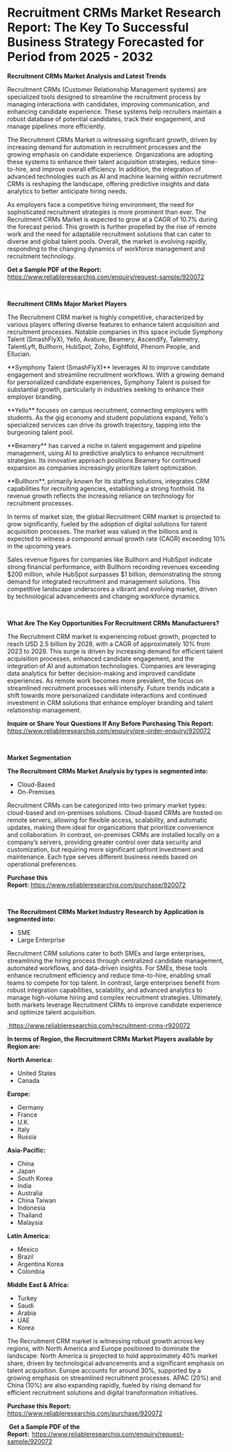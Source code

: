 <p><h1>Recruitment CRMs Market Research Report: The Key To Successful Business Strategy Forecasted for Period from 2025 - 2032</h1></p><p><strong>Recruitment CRMs Market Analysis and Latest Trends</strong></p>
<p><p>Recruitment CRMs (Customer Relationship Management systems) are specialized tools designed to streamline the recruitment process by managing interactions with candidates, improving communication, and enhancing candidate experience. These systems help recruiters maintain a robust database of potential candidates, track their engagement, and manage pipelines more efficiently.</p><p>The Recruitment CRMs Market is witnessing significant growth, driven by increasing demand for automation in recruitment processes and the growing emphasis on candidate experience. Organizations are adopting these systems to enhance their talent acquisition strategies, reduce time-to-hire, and improve overall efficiency. In addition, the integration of advanced technologies such as AI and machine learning within recruitment CRMs is reshaping the landscape, offering predictive insights and data analytics to better anticipate hiring needs.</p><p>As employers face a competitive hiring environment, the need for sophisticated recruitment strategies is more prominent than ever. The Recruitment CRMs Market is expected to grow at a CAGR of 10.7% during the forecast period. This growth is further propelled by the rise of remote work and the need for adaptable recruitment solutions that can cater to diverse and global talent pools. Overall, the market is evolving rapidly, responding to the changing dynamics of workforce management and recruitment technology.</p></p>
<p><strong>Get a Sample PDF of the Report:&nbsp;</strong> <a href="https://www.reliableresearchiq.com/enquiry/request-sample/920072?utm_campaign=3166&utm_medium=2&utm_source=Github&utm_content=ia&utm_term=17042025&utm_id=recruitment-crms">https://www.reliableresearchiq.com/enquiry/request-sample/920072</a></p>
<p>&nbsp;</p>
<p><strong>Recruitment CRMs Major Market Players</strong></p>
<p><p>The Recruitment CRM market is highly competitive, characterized by various players offering diverse features to enhance talent acquisition and recruitment processes. Notable companies in this space include Symphony Talent (SmashFlyX), Yello, Avature, Beamery, Ascendify, Talemetry, TalentLyft, Bullhorn, HubSpot, Zoho, Eightfold, Phenom People, and Ellucian.</p><p>**Symphony Talent (SmashFlyX)** leverages AI to improve candidate engagement and streamline recruitment workflows. With a growing demand for personalized candidate experiences, Symphony Talent is poised for substantial growth, particularly in industries seeking to enhance their employer branding.</p><p>**Yello** focuses on campus recruitment, connecting employers with students. As the gig economy and student populations expand, Yello's specialized services can drive its growth trajectory, tapping into the burgeoning talent pool.</p><p>**Beamery** has carved a niche in talent engagement and pipeline management, using AI to predictive analytics to enhance recruitment strategies. Its innovative approach positions Beamery for continued expansion as companies increasingly prioritize talent optimization.</p><p>**Bullhorn**, primarily known for its staffing solutions, integrates CRM capabilities for recruiting agencies, establishing a strong foothold. Its revenue growth reflects the increasing reliance on technology for recruitment processes.</p><p>In terms of market size, the global Recruitment CRM market is projected to grow significantly, fueled by the adoption of digital solutions for talent acquisition processes. The market was valued in the billions and is expected to witness a compound annual growth rate (CAGR) exceeding 10% in the upcoming years.</p><p>Sales revenue figures for companies like Bullhorn and HubSpot indicate strong financial performance, with Bullhorn recording revenues exceeding $200 million, while HubSpot surpasses $1 billion, demonstrating the strong demand for integrated recruitment and management solutions. This competitive landscape underscores a vibrant and evolving market, driven by technological advancements and changing workforce dynamics.</p></p>
<p>&nbsp;</p>
<p><strong>What Are The Key Opportunities For Recruitment CRMs Manufacturers?</strong></p>
<p><p>The Recruitment CRM market is experiencing robust growth, projected to reach USD 2.5 billion by 2028, with a CAGR of approximately 10% from 2023 to 2028. This surge is driven by increasing demand for efficient talent acquisition processes, enhanced candidate engagement, and the integration of AI and automation technologies. Companies are leveraging data analytics for better decision-making and improved candidate experiences. As remote work becomes more prevalent, the focus on streamlined recruitment processes will intensify. Future trends indicate a shift towards more personalized candidate interactions and continued investment in CRM solutions that enhance employer branding and talent relationship management.</p></p>
<p><strong>Inquire or Share Your Questions If Any Before Purchasing This Report:</strong> <a href="https://www.reliableresearchiq.com/enquiry/pre-order-enquiry/920072?utm_campaign=3166&utm_medium=2&utm_source=Github&utm_content=ia&utm_term=17042025&utm_id=recruitment-crms">https://www.reliableresearchiq.com/enquiry/pre-order-enquiry/920072</a></p>
<p>&nbsp;</p>
<p><strong>Market Segmentation</strong></p>
<p><strong>The Recruitment CRMs Market Analysis by types is segmented into:</strong></p>
<p><ul><li>Cloud-Based</li><li>On-Premises</li></ul></p>
<p><p>Recruitment CRMs can be categorized into two primary market types: cloud-based and on-premises solutions. Cloud-based CRMs are hosted on remote servers, allowing for flexible access, scalability, and automatic updates, making them ideal for organizations that prioritize convenience and collaboration. In contrast, on-premises CRMs are installed locally on a company’s servers, providing greater control over data security and customization, but requiring more significant upfront investment and maintenance. Each type serves different business needs based on operational preferences.</p></p>
<p><strong>Purchase this Report:&nbsp;</strong><a href="https://www.reliableresearchiq.com/purchase/920072?utm_campaign=3166&utm_medium=2&utm_source=Github&utm_content=ia&utm_term=17042025&utm_id=recruitment-crms">https://www.reliableresearchiq.com/purchase/920072</a></p>
<p>&nbsp;</p>
<p><strong>The Recruitment CRMs Market Industry Research by Application is segmented into:</strong></p>
<p><ul><li>SME</li><li>Large Enterprise</li></ul></p>
<p><p>Recruitment CRM solutions cater to both SMEs and large enterprises, streamlining the hiring process through centralized candidate management, automated workflows, and data-driven insights. For SMEs, these tools enhance recruitment efficiency and reduce time-to-hire, enabling small teams to compete for top talent. In contrast, large enterprises benefit from robust integration capabilities, scalability, and advanced analytics to manage high-volume hiring and complex recruitment strategies. Ultimately, both markets leverage Recruitment CRMs to improve candidate experience and optimize talent acquisition.</p></p>
<p><a href="https://www.reliableresearchiq.com/recruitment-crms-r920072?utm_campaign=3166&utm_medium=2&utm_source=Github&utm_content=ia&utm_term=17042025&utm_id=recruitment-crms">&nbsp;https://www.reliableresearchiq.com/recruitment-crms-r920072</a></p>
<p><strong>In terms of Region, the Recruitment CRMs Market Players available by Region are:</strong></p>
<p>
    <p> <strong> North America: </strong>
        <ul>
            <li>United States</li>
            <li>Canada</li>
        </ul>
        </p> 
    <p> <strong> Europe: </strong>
        <ul>
            <li>Germany</li>
            <li>France</li>
            <li>U.K.</li>
            <li>Italy</li>
            <li>Russia</li>
        </ul>
        </p> 
    <p> <strong> Asia-Pacific: </strong>
        <ul>
            <li>China</li>
            <li>Japan</li>
            <li>South Korea</li>
            <li>India</li>
            <li>Australia</li>
            <li>China Taiwan</li>
            <li>Indonesia</li>
            <li>Thailand</li>
            <li>Malaysia</li>
        </ul>
        </p> 
    <p> <strong> Latin America: </strong>
        <ul>
            <li>Mexico</li>
            <li>Brazil</li>
            <li>Argentina Korea</li>
            <li>Colombia</li>
        </ul>
        </p> 
    <p> <strong> Middle East & Africa: </strong>
        <ul>
            <li>Turkey</li>
            <li>Saudi</li>
            <li>Arabia</li>
            <li>UAE</li>
            <li>Korea</li>
        </ul>
    </p>
    </p>
<p><p>The Recruitment CRM market is witnessing robust growth across key regions, with North America and Europe positioned to dominate the landscape. North America is projected to hold approximately 40% market share, driven by technological advancements and a significant emphasis on talent acquisition. Europe accounts for around 30%, supported by a growing emphasis on streamlined recruitment processes. APAC (20%) and China (10%) are also expanding rapidly, fueled by rising demand for efficient recruitment solutions and digital transformation initiatives.</p></p>
<p><strong>Purchase this Report: </strong><a href="https://www.reliableresearchiq.com/purchase/920072?utm_campaign=3166&utm_medium=2&utm_source=Github&utm_content=ia&utm_term=17042025&utm_id=recruitment-crms">https://www.reliableresearchiq.com/purchase/920072</a></p>
<p>&nbsp;<strong>Get a Sample PDF of the Report:&nbsp;&nbsp;</strong><a href="https://www.reliableresearchiq.com/enquiry/request-sample/920072?utm_campaign=3166&utm_medium=2&utm_source=Github&utm_content=ia&utm_term=17042025&utm_id=recruitment-crms">https://www.reliableresearchiq.com/enquiry/request-sample/920072</a></p>
<p><strong></strong></p>
<p><p></p><p></p><p></p></p>